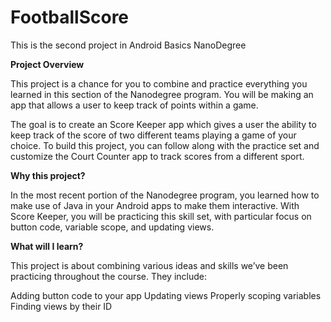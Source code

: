 # FootballScore

This is the second project in Android Basics NanoDegree

**Project Overview**

This project is a chance for you to combine and practice everything you learned in this section of the Nanodegree program. You will be making an app that allows a user to keep track of points within a game.


The goal is to create an Score Keeper app which gives a user the ability to keep track of the score of two different teams playing a game of your choice. To build this project, you can follow along with the practice set and customize the Court Counter app to track scores from a different sport.

**Why this project?**


In the most recent portion of the Nanodegree program, you learned how to make use of Java in your Android apps to make them interactive. With Score Keeper, you will be practicing this skill set, with particular focus on button code, variable scope, and updating views.

**What will I learn?**


This project is about combining various ideas and skills we’ve been practicing throughout the course. They include:


Adding button code to your app
Updating views
Properly scoping variables
Finding views by their ID
